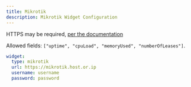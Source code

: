 ```yaml
---
title: Mikrotik
description: Mikrotik Widget Configuration
---
```


HTTPS may be required, [per the documentation](https://help.mikrotik.com/docs/display/ROS/REST+API#RESTAPI-Overview)

Allowed fields: `["uptime", "cpuLoad", "memoryUsed", "numberOfLeases"]`.

```yaml
widget:
  type: mikrotik
  url: https://mikrotik.host.or.ip
  username: username
  password: password
```
